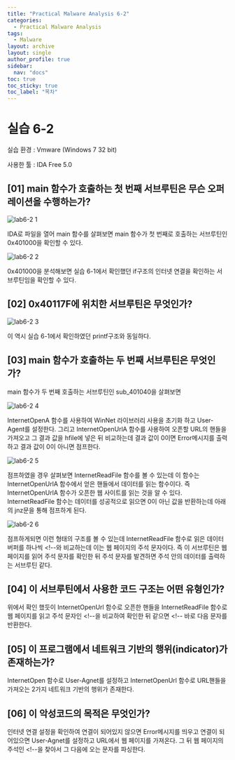 ```yaml
---
title: "Practical Malware Analysis 6-2"
categories:
  - Practical Malware Analysis
tags:
  - Malware
layout: archive
layout: single
author_profile: true
sidebar:
  nav: "docs"
toc: true
toc_sticky: true
toc_label: "목차"
---
```


# 실습 6-2

실습 환경 : Vmware (Windows 7 32 bit)

사용한 툴 : IDA Free 5.0

## [01] main 함수가 호출하는 첫 번째 서브루틴은 무슨 오퍼레이션을 수행하는가?

![lab6-2 1](https://user-images.githubusercontent.com/91646923/135574477-08a21e90-3744-4380-909d-c1dab7f47952.JPG)

IDA로 파일을 열어 main 함수를 살펴보면 main 함수가 첫 번째로 호출하는 서브루틴인 0x401000을 확인할 수 있다.

![lab6-2 2](https://user-images.githubusercontent.com/91646923/135574596-596ebc73-a2c6-4c9f-a9c5-421153c185ed.JPG)

0x401000을 분석해보면 실습 6-1에서 확인했던 if구조의 인터넷 연결을 확인하는 서브루틴임을 확인할 수 있다.

## [02] 0x40117F에 위치한 서브루틴은 무엇인가?

![lab6-2 3](https://user-images.githubusercontent.com/91646923/135574706-7397396d-8c9c-45b7-a0c6-a50e0412289e.JPG)

이 역시 실습 6-1에서 확인하였던 printf구조와 동일하다.

## [03] main 함수가 호출하는 두 번째 서브루틴은 무엇인가?

main 함수가 두 번째 호출하는 서브루틴인 sub_401040을 살펴보면

![lab6-2 4](https://user-images.githubusercontent.com/91646923/135576165-9b3034aa-bfaa-4b93-9a97-3c644040b6d6.JPG)

InternetOpenA 함수를 사용하여 WinNet 라이브러리 사용을 초기화 하고 User-Agent를 설정한다.
그리고 InternetOpenUrlA 함수를 사용하여 오픈할 URL의 핸들을 가져오고 그 결과 값을 hfile에 넣은 뒤 비교하는데 결과 값이 0이면 Error메시지를 출력하고 결과 값이 0이 아니면 점프한다.

![lab6-2 5](https://user-images.githubusercontent.com/91646923/135576523-bf4e0a1c-46b8-44ef-8233-92b1142f2a5f.JPG)

점프하였을 경우 살펴보면 InternetReadFile 함수를 볼 수 있는데 이 함수는 InternetOpenUrlA 함수에서 얻은 핸들에서 데이터를 읽는 함수이다.
즉 InternetOpenUrlA 함수가 오픈한 웹 사이트를 읽는 것을 알 수 있다. InternetReadFile 함수는 데이터를 성공적으로 읽으면 0이 아닌 값을 반환하는데 아래의 jnz문을 통해 점프하게 된다.

![lab6-2 6](https://user-images.githubusercontent.com/91646923/135579161-6601a240-4f65-4eee-a68b-a3682fc9eb9a.JPG)

점프하게되면 이런 형태의 구조를 볼 수 있는데 InternetReadFile 함수로 읽은 데이터 버퍼를 하나씩 <!--와 비교하는데 이는 웹 페이지의 주석 문자이다.
즉 이 서브루틴은 웹 페이지를 읽어 주석 문자를 확인한 뒤 주석 문자를 발견하면 주석 안의 데이터를 출력하는 서브루틴 같다.

## [04] 이 서브루틴에서 사용한 코드 구조는 어떤 유형인가?

위에서 확인 했듯이 InternetOpenUrl 함수로 오픈한 핸들을 InternetReadFile 함수로 웹 페이지를 읽고 주석 문자인 <!--을 비교하여 확인한 뒤 같으면 <!-- 바로 다음 문자를 반환한다.

## [05] 이 프로그램에서 네트워크 기반의 행위(indicator)가 존재하는가?

InternetOpen 함수로 User-Agnet를 설정하고 InternetOpenUrl 함수로 URL핸들을 가져오는 2가지 네트워크 기반의 행위가 존재한다.

## [06] 이 악성코드의 목적은 무엇인가?

인터넷 연결 설정을 확인하여 연결이 되어있지 않으면 Error메시지를 띄우고 연결이 되어있으면 User-Agnet를 설정하고 URL에서 웹 페이지를 가져온다. 그 뒤 웹 페이지의 주석인 <!--을 찾아서 그 다음에 오는 문자를 파싱한다.


